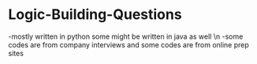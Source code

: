 # Logic-Building-Questions
-mostly written in python some might be written in java as well \n
-some codes are from company interviews and some codes are from online prep sites
